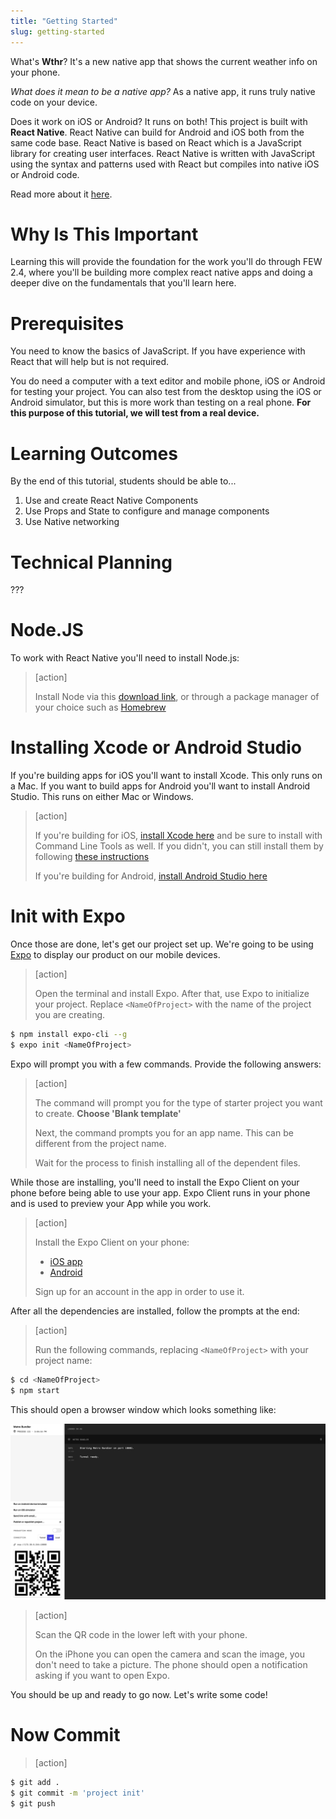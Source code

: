 ```yaml
---
title: "Getting Started"
slug: getting-started
---
```


What's **Wthr**? It's a new native app that shows the current weather info on your phone.

_What does it mean to be a native app?_ As a native app, it runs truly native code on your device.

Does it work on iOS or Android? It runs on both! This project is built with **React Native**. React Native can build for Android and iOS both from the same code base. React Native is based on React which is a JavaScript library for creating user interfaces. React Native is written with JavaScript using the syntax and patterns used with React but compiles into native iOS or Android code.

Read more about it [here](https://facebook.github.io/react-native/).

# Why Is This Important

Learning this will provide the foundation for the work you'll do through FEW 2.4, where you'll be building more complex react native apps and doing a deeper dive on the fundamentals that you'll learn here.

# Prerequisites

You need to know the basics of JavaScript. If you have experience with React that will help but is not required.

You do need a computer with a text editor and mobile phone, iOS or Android for testing your project. You can also test from the desktop using the iOS or Android simulator, but this is more work than testing on a real phone. **For this purpose of this tutorial, we will test from a real device.**

# Learning Outcomes

By the end of this tutorial, students should be able to...

1. Use and create React Native Components
1. Use Props and State to configure and manage components
1. Use Native networking


# Technical Planning

???

# Node.JS

To work with React Native you'll need to install Node.js:

> [action]
>
> Install Node via this [download link](https://nodejs.org/en/download/), or through a package manager of your choice such as [Homebrew](https://brew.sh/)

# Installing Xcode or Android Studio

If you're building apps for iOS you'll want to install Xcode. This only runs on a Mac. If you want to build apps for Android you'll want to install Android Studio. This runs on either Mac or Windows.

> [action]
>
> If you're building for iOS, [install Xcode here](https://itunes.apple.com/us/app/xcode/id497799835?mt=12) and be sure to install with Command Line Tools as well. If you didn't, you can still install them by following [these instructions](http://osxdaily.com/2014/02/12/install-command-line-tools-mac-os-x/)
>
> If you're building for Android,  [install Android Studio here](https://developer.android.com/studio/install)

# Init with Expo

Once those are done, let's get our project set up. We're going to be using [Expo](https://expo.io/learn) to display our product on our mobile devices.

> [action]
>
> Open the terminal and install Expo. After that, use Expo to initialize your project. Replace `<NameOfProject>` with the name of the project you are creating.
>
```bash
$ npm install expo-cli --g
$ expo init <NameOfProject>
```

Expo will prompt you with a few commands. Provide the following answers:

> [action]
>
> The command will prompt you for the type of starter project you want to create. **Choose 'Blank template'**
>
> Next, the command prompts you for an app name. This can be different from the project name.
>
> Wait for the process to finish installing all of the dependent files.

While those are installing, you'll need to install the Expo Client on your phone before being able to use your app. Expo Client runs in your phone and is used to preview your App while you work.

> [action]
>
> Install the Expo Client on your phone:
>
> - [iOS app](https://itunes.apple.com/app/apple-store/id982107779)
> - [Android](https://play.google.com/store/apps/details?id=host.exp.exponent&referrer=www)
>
> Sign up for an account in the app in order to use it.

After all the dependencies are installed, follow the prompts at the end:

> [action]
>
> Run the following commands, replacing `<NameOfProject>` with your project name:
>
```bash
$ cd <NameOfProject>
$ npm start
```

This should open a browser window which looks something like:

![ScreenShot-1.png](assets/01_init-with-expo_expo-page.png)

> [action]
>
> Scan the QR code in the lower left with your phone.
>
> On the iPhone you can open the camera and scan the image, you don't need to take a picture. The phone should open a notification asking if you want to open Expo.

You should be up and ready to go now. Let's write some code!

# Now Commit

>[action]
>
```bash
$ git add .
$ git commit -m 'project init'
$ git push
```

